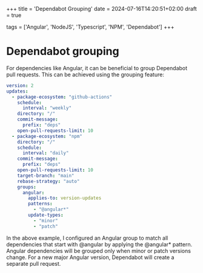 +++
title = 'Dependabot Grouping'
date = 2024-07-16T14:20:51+02:00
draft = true

tags = ['Angular', 'NodeJS', 'Typescript', 'NPM', 'Dependabot']
+++

# Dependabot grouping

For dependencies like Angular, it can be beneficial to group Dependabot pull requests. This can be achieved using the grouping feature:

```yaml
version: 2
updates:
  - package-ecosystem: "github-actions"
    schedule:
      interval: "weekly"
    directory: "/"
    commit-message:
      prefix: "deps"
    open-pull-requests-limit: 10
  - package-ecosystem: "npm"
    directory: "/"
    schedule:
      interval: "daily"
    commit-message:
      prefix: "deps"
    open-pull-requests-limit: 10
    target-branch: "main"
    rebase-strategy: "auto"
    groups:
      angular:
        applies-to: version-updates
        patterns:
          - "@angular*"
        update-types:
          - "minor"
          - "patch"
```

In the above example, I configured an Angular group to match all dependencies that start with @angular by applying the @angular\* pattern. Angular dependencies will be grouped only when minor or patch versions change. For a new major Angular version, Dependabot will create a separate pull request.
